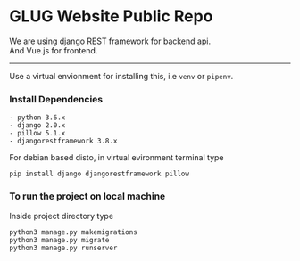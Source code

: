 # GLUG Website Public Repo
We are using django REST framework for backend api. <br />
And Vue.js for frontend.

---
Use a virtual envionment for installing this, 
i.e `venv` or `pipenv`.
### Install Dependencies

    - python 3.6.x
    - django 2.0.x
    - pillow 5.1.x
    - djangorestframework 3.8.x

For debian based disto, in virtual evironment terminal type
```shell
pip install django djangorestframework pillow
```
### To run the project on local machine
Inside project directory type
```shell
python3 manage.py makemigrations
python3 manage.py migrate
python3 manage.py runserver
```

